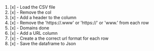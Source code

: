 1. [x] - Load the CSV file
2. [x] - Remove the col
3. [x] - Add a header to the column
4. [x] - Remove the 'https://.www' or 'https://' or 'www.' from each row
5. [x] - Domains done 
6. [x] - Add a URL column
7. [x] - Create a the correct url format for each row
8. [x] - Save the dataframe to Json